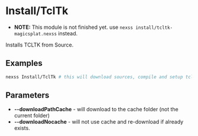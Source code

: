# Install/TclTk

- **NOTE:** This module is not finished yet. use `nexss install/tcltk-magicsplat.nexss` instead.

Installs TCLTK from Source. 

## Examples

```sh
nexss Install/TclTk # this will download sources, compile and setup tcl/tk and few extra extensions
```

## Parameters

- **--downloadPathCache** - will download to the cache folder (not the current folder)
- **--downloadNocache** - will not use cache and re-download if already exists.
